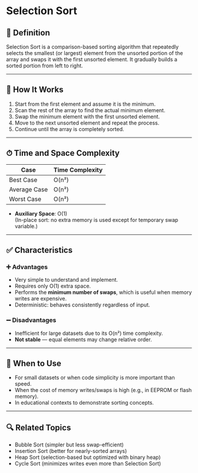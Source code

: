 # Selection Sort

## 📌 Definition

Selection Sort is a comparison-based sorting algorithm that repeatedly selects the smallest (or largest) element from the unsorted portion of the array and swaps it with the first unsorted element. It gradually builds a sorted portion from left to right.

---

## 🧠 How It Works

1. Start from the first element and assume it is the minimum.
2. Scan the rest of the array to find the actual minimum element.
3. Swap the minimum element with the first unsorted element.
4. Move to the next unsorted element and repeat the process.
5. Continue until the array is completely sorted.

---

## ⏱ Time and Space Complexity

| Case         | Time Complexity |
|--------------|-----------------|
| Best Case    | O(n²)           |
| Average Case | O(n²)           |
| Worst Case   | O(n²)           |

- **Auxiliary Space**: O(1)  
  (In-place sort: no extra memory is used except for temporary swap variable.)

---

## ✅ Characteristics

### ➕ Advantages
- Very simple to understand and implement.
- Requires only O(1) extra space.
- Performs the **minimum number of swaps**, which is useful when memory writes are expensive.
- Deterministic: behaves consistently regardless of input.

### ➖ Disadvantages
- Inefficient for large datasets due to its O(n²) time complexity.
- **Not stable** — equal elements may change relative order.

---

## 🧭 When to Use

- For small datasets or when code simplicity is more important than speed.
- When the cost of memory writes/swaps is high (e.g., in EEPROM or flash memory).
- In educational contexts to demonstrate sorting concepts.

---

## 🔍 Related Topics

- Bubble Sort (simpler but less swap-efficient)
- Insertion Sort (better for nearly-sorted arrays)
- Heap Sort (selection-based but optimized with binary heap)
- Cycle Sort (minimizes writes even more than Selection Sort)